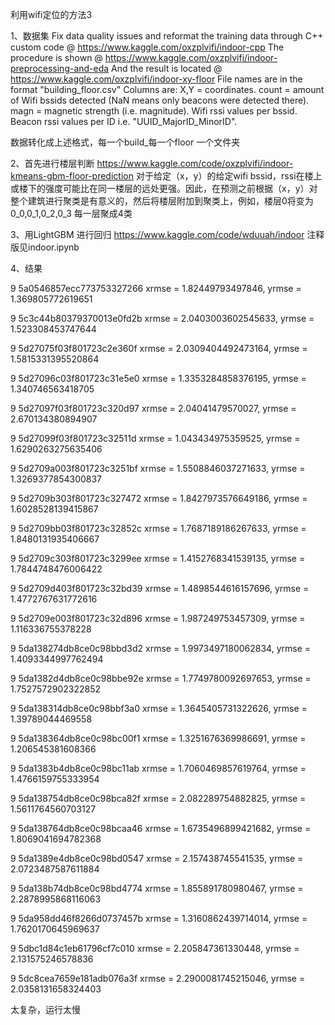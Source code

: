 利用wifi定位的方法3

1、数据集
Fix data quality issues and reformat the training data through C++ custom code @ https://www.kaggle.com/oxzplvifi/indoor-cpp The procedure is shown @ https://www.kaggle.com/oxzplvifi/indoor-preprocessing-and-eda And the result is located @ https://www.kaggle.com/oxzplvifi/indoor-xy-floor
File names are in the format "building_floor.csv"
Columns are:
    X,Y = coordinates.
    count = amount of Wifi bssids detected (NaN means only beacons were detected there).
    magn = magnetic strength (i.e. magnitude).
    Wifi rssi values per bssid.
    Beacon rssi values per ID i.e. "UUID_MajorID_MinorID".

数据转化成上述格式，每一个build_每一个floor 一个文件夹


2、首先进行楼层判断
https://www.kaggle.com/code/oxzplvifi/indoor-kmeans-gbm-floor-prediction
对于给定（x，y）的给定wifi bssid，rssi在楼上或楼下的强度可能比在同一楼层的远处更强。因此，在预测之前根据（x，y）对整个建筑进行聚类是有意义的，然后将楼层附加到聚类上，例如，楼层0将变为0_0,0_1,0_2,0_3
每一层聚成4类


3、用LightGBM 进行回归
https://www.kaggle.com/code/wduuah/indoor 注释版见indoor.ipynb


4、结果


9	5a0546857ecc773753327266 xrmse = 1.82449793497846, yrmse = 1.369805772619651

9	5c3c44b80379370013e0fd2b xrmse = 2.0403003602545633, yrmse = 1.523308453747644

9	5d27075f03f801723c2e360f xrmse = 2.0309404492473164, yrmse = 1.5815331395520864

9	5d27096c03f801723c31e5e0 xrmse = 1.3353284858376195, yrmse = 1.340746563418705

9	5d27097f03f801723c320d97 xrmse = 2.04041479570027, yrmse = 2.670134380894907

9	5d27099f03f801723c32511d xrmse = 1.043434975359525, yrmse = 1.6290263275635406

9	5d2709a003f801723c3251bf xrmse = 1.5508846037271633, yrmse = 1.3269377854300837


9	5d2709b303f801723c327472 xrmse = 1.8427973576649186, yrmse = 1.6028528139415867

9	5d2709bb03f801723c32852c xrmse = 1.7687189186267633, yrmse = 1.8480131935406667

9	5d2709c303f801723c3299ee xrmse = 1.4152768341539135, yrmse = 1.7844748476006422

9	5d2709d403f801723c32bd39 xrmse = 1.4898544616157696, yrmse = 1.4772767631772616

9	5d2709e003f801723c32d896 xrmse = 1.987249753457309, yrmse = 1.116336755378228


9	5da138274db8ce0c98bbd3d2 xrmse = 1.9973497180062834, yrmse = 1.4093344997762494

9	5da1382d4db8ce0c98bbe92e xrmse = 1.7749780092697653, yrmse = 1.7527572902322852

9	5da138314db8ce0c98bbf3a0 xrmse = 1.3645405731322626, yrmse = 1.39789044469558

9	5da138364db8ce0c98bc00f1 xrmse = 1.3251676369986691, yrmse = 1.206545381608366

9	5da1383b4db8ce0c98bc11ab xrmse = 1.7060469857619764, yrmse = 1.4766159755333954

9	5da138754db8ce0c98bca82f xrmse = 2.082289754882825, yrmse = 1.5611764560703127

9	5da138764db8ce0c98bcaa46 xrmse = 1.6735496899421682, yrmse = 1.8069041694782368

9	5da1389e4db8ce0c98bd0547 xrmse = 2.157438745541535, yrmse = 2.0723487587611884

9	5da138b74db8ce0c98bd4774 xrmse = 1.855891780980467, yrmse = 2.2878995868116063

9	5da958dd46f8266d0737457b xrmse = 1.3160862439714014, yrmse = 1.7620170645969637

9	5dbc1d84c1eb61796cf7c010 xrmse = 2.205847361330448, yrmse = 2.131575246578836

9	5dc8cea7659e181adb076a3f xrmse = 2.2900081745215046, yrmse = 2.0358131658324403




太复杂，运行太慢
